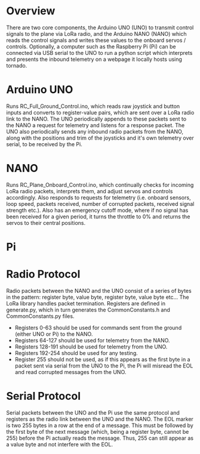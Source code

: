 
# Overview
There are two core components, the Arduino UNO (UNO) to transmit control signals to the plane via LoRa radio, and the Arduino NANO (NANO) which reads the control signals and writes these values to the onboard servos / controls.
Optionally, a computer such as the Raspberry Pi (Pi) can be connected via USB serial to the UNO to run a python script which interprets and presents the inbound telemetry on a webpage it locally hosts using tornado.

# Arduino UNO
Runs RC_Full_Ground_Control.ino, which reads raw joystick and button inputs and converts to register-value pairs, which are sent over a LoRa radio link to the NANO.
The UNO periodically appends to these packets sent to the NANO a request for telemetry and listens for a response packet.
The UNO also periodically sends any inbound radio packets from the NANO, along with the positions and trim of the joysticks and it's own telemetry over serial, to be received by the Pi.

# NANO
Runs RC_Plane_Onboard_Control.ino, which continually checks for incoming LoRa radio packets, interprets them, and adjust servos and controls accordingly.
Also responds to requests for telemetry (i.e. onboard sensors, loop speed, packets received, number of corrupted packets, received signal strength etc.).
Also has an emergency cutoff mode, where if no signal has been received for a given period, it turns the throttle to 0% and returns the servos to their central positions.

# Pi

# Radio Protocol
Radio packets between the NANO and the UNO consist of a series of bytes in the pattern: register byte, value byte, register byte, value byte etc...
The LoRa library handles packet termination.
Registers are defined in generate.py, which in turn generates the CommonConstants.h and CommonConstants.py files.
* Registers 0-63 should be used for commands sent from the ground (either UNO or Pi) to the NANO.
* Registers 64-127 should be used for telemetry from the NANO.
* Registers 128-191 should be used for telemetry from the UNO.
* Registers 192-254 should be used for any testing.
* Register 255 should not be used, as if this appears as the first byte in a packet sent via serial from the UNO to the Pi, the Pi will misread the EOL and read corrupted messages from the UNO.

# Serial Protocol
Serial packets between the UNO and the Pi use the same protocol and registers as the radio link between the UNO and the NANO.
The EOL marker is two 255 bytes in a row at the end of a message. This must be followed by the first byte of the next message (which, being a register byte, cannot be 255) before the Pi actually reads the message. Thus, 255 can still appear as a value byte and not interfere with the EOL.
